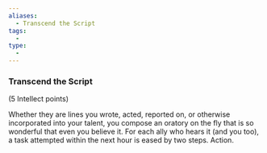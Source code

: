 ```yaml
---
aliases:
  - Transcend the Script
tags:
  - 
type:
  - 
---
```

### Transcend the Script

(5 Intellect points)

Whether they are lines you wrote, acted, reported on, or otherwise incorporated into your talent, you compose an oratory on the fly that is so wonderful that even you believe it. For each ally who hears it (and you too), a task attempted within the next hour is eased by two steps. Action.